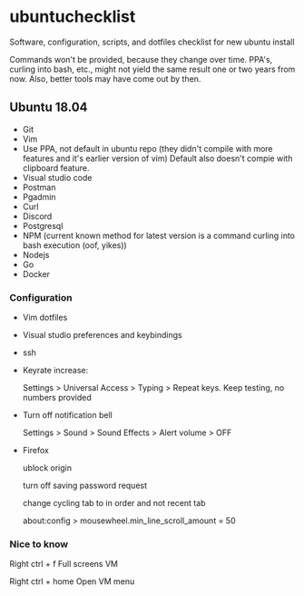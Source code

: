 # ubuntuchecklist
Software, configuration, scripts, and dotfiles checklist for new ubuntu install

Commands won't be provided, because they change over time. PPA's, curling into bash, etc.,
might not yield the same result one or two years from now. Also, better tools may have come
out by then.

## Ubuntu 18.04
- Git
- Vim
- Use PPA, not default in ubuntu repo (they didn't compile with more features and it's earlier version of vim)
  Default also doesn't compie with clipboard feature.
- Visual studio code
- Postman
- Pgadmin
- Curl
- Discord
- Postgresql
- NPM (current known method for latest version is a command curling into bash execution (oof, yikes))
- Nodejs
- Go
- Docker

### Configuration
- Vim dotfiles

- Visual studio preferences and keybindings

- ssh

- Keyrate increase:
   
   Settings > Universal Access > Typing > Repeat keys. 
   Keep testing, no numbers provided

- Turn off notification bell

   Settings > Sound > Sound Effects > Alert volume > OFF

- Firefox

   ublock origin 

   turn off saving password request

   change cycling tab to in order and not recent tab

   about:config > mousewheel.min_line_scroll_amount = 50

### Nice to know
Right ctrl + f      Full screens VM

Right ctrl + home   Open VM menu
